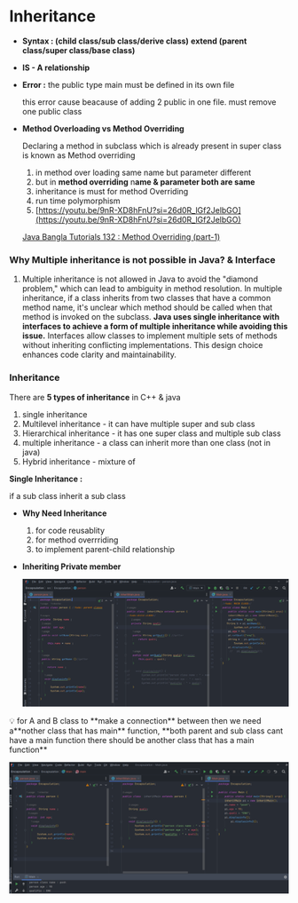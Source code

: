 # Inheritance

- **Syntax :    (**c**hild class/sub class/derive class)**   **extend  (parent class/super class/base class)**
- **IS - A relationship**
- **Error :** the public type main must be defined in its own file
    
    this error cause  beacause of adding 2 public in one file. must remove one public class
    
- **Method Overloading vs Method Overriding**
    
    Declaring a method in subclass which is already present in super class is known as Method overriding
    
    1. in method over loading same name but parameter different
    2. but in **method overriding** n**ame & parameter both are same**
    3. inheritance is must for method Overriding
    4. run time polymorphism
    5. [https://youtu.be/9nR-XD8hFnU?si=26d0R_lGf2JelbGO](https://youtu.be/9nR-XD8hFnU?si=26d0R_lGf2JelbGO) 
    
    [Java Bangla Tutorials 132 : Method Overriding (part-1)](https://www.youtube.com/watch?v=CXZ1SgyLMxU)
    

### Why Multiple inheritance is not possible in Java? & Interface

1. Multiple inheritance is not allowed in Java to avoid the "diamond problem," which can lead to ambiguity in method resolution. In multiple inheritance, if a class inherits from two classes that have a common method name, it's unclear which method should be called when that method is invoked on the subclass. **Java uses single inheritance with interfaces to achieve a form of multiple inheritance while avoiding this issue.** Interfaces allow classes to implement multiple sets of methods without inheriting conflicting implementations. This design choice enhances code clarity and maintainability.

### Inheritance

There are **5 types of inheritance** in C++ & java 

1. single inheritance
2. Multilevel inheritance  -  it can have multiple super and sub class
3. Hierarchical inheritance - it has one super class and multiple sub class
4. multiple inheritance - a class can inherit more than one class (not in java)
5. Hybrid inheritance - mixture of 

**Single Inheritance :**

if a sub class inherit a sub class 

- **Why Need Inheritance**
    1. for code reusablity 
    2. for method overrriding
    3. to implement parent-child relationship

- **Inheriting Private member**
    
    ![Untitled](Inheritance%20fadce850057e4b5bb452b21d9baa9c36/Untitled.png)
    

<aside>
💡 for A and B class to **make a connection** between then we need a**nother class that has main** function, **both parent and sub class cant have a main function there should be another class that has a main function**

![Untitled](Inheritance%20fadce850057e4b5bb452b21d9baa9c36/Untitled%201.png)

</aside>